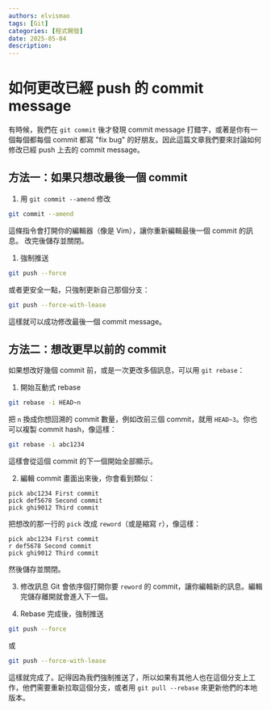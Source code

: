 ```yaml
---
authors: elvismao
tags: [Git]
categories: [程式開發]
date: 2025-05-04
description:
---
```


# 如何更改已經 push 的 commit message

有時候，我們在 `git commit` 後才發現 commit message 打錯字，或著是你有一個每個都每個 commit 都寫 "fix bug" 的好朋友。因此這篇文章我們要來討論如何修改已經 push 上去的 commit message。

## 方法一：如果只想改最後一個 commit

1. 用 `git commit --amend` 修改

```bash
git commit --amend
```

這條指令會打開你的編輯器（像是 Vim），讓你重新編輯最後一個 commit 的訊息。
改完後儲存並關閉。

1. 強制推送

```bash
git push --force
```

或者更安全一點，只強制更新自己那個分支：

```bash
git push --force-with-lease
```

這樣就可以成功修改最後一個 commit message。

## 方法二：想改更早以前的 commit

如果想改好幾個 commit 前，或是一次更改多個訊息，可以用 `git rebase`：

1. 開始互動式 rebase

```bash
git rebase -i HEAD~n
```

把 `n` 換成你想回溯的 commit 數量，例如改前三個 commit，就用 `HEAD~3`。你也可以複製 commit hash，像這樣：

```bash
git rebase -i abc1234
```

這樣會從這個 commit 的下一個開始全部顯示。

2. 編輯 commit
   畫面出來後，你會看到類似：

```
pick abc1234 First commit
pick def5678 Second commit
pick ghi9012 Third commit
```

把想改的那一行的 `pick` 改成 `reword`（或是縮寫 `r`），像這樣：

```
pick abc1234 First commit
r def5678 Second commit
pick ghi9012 Third commit
```

然後儲存並關閉。

3. 修改訊息
   Git 會依序個打開你要 `reword` 的 commit，讓你編輯新的訊息。編輯完儲存離開就會進入下一個。

4. Rebase 完成後，強制推送

```bash
git push --force
```

或

```bash
git push --force-with-lease
```

這樣就完成了。記得因為我們強制推送了，所以如果有其他人也在這個分支上工作，他們需要重新拉取這個分支，或者用 `git pull --rebase` 來更新他們的本地版本。
